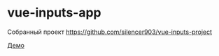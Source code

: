 # vue-inputs-app
Собранный проект https://github.com/silencer903/vue-inputs-project

[Демо](https://silencer903.github.io/vue-inputs-app/#/)
